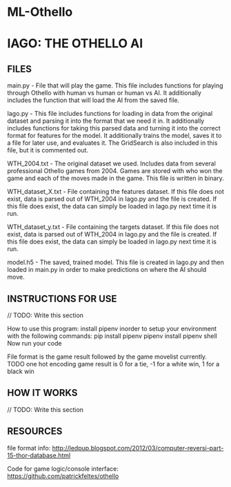 # ML-Othello

IAGO: THE OTHELLO AI
====================

FILES
-----

main.py - File that will play the game. This file includes functions for playing through Othello with human vs human or human vs AI. It additionally includes the function that will load the AI from the saved file.

Iago.py - This file includes functions for loading in data from the original dataset and parsing it into the format that we need it in. It additionally includes functions for taking this parsed data and turning it into the correct format for features for the model. It additionally trains the model, saves it to a file for later use, and evaluates it. The GridSearch is also included in this file, but it is commented out.

WTH_2004.txt - The original dataset we used. Includes data from several professional Othello games from 2004. Games are stored with who won the game and each of the moves made in the game. This file is written in binary.

WTH_dataset_X.txt - File containing the features dataset. If this file does not exist, data is parsed out of WTH_2004 in Iago.py and the file is created. If this file does exist, the data can simply be loaded in Iago.py next time it is run.

WTH_dataset_y.txt - File containing the targets dataset. If this file does not exist, data is parsed out of WTH_2004 in Iago.py and the file is created. If this file does exist, the data can simply be loaded in Iago.py next time it is run.

model.h5 - The saved, trained model. This file is created in Iago.py and then loaded in main.py in order to make predictions on where the AI should move.

INSTRUCTIONS FOR USE
--------------------

// TODO: Write this section

How to use this program:
install pipenv inorder to setup your environment with the following commands:
    pip install pipenv
    pipenv install
    pipenv shell
Now run your code

File format is the game result followed by the game movelist currently. TODO one hot encoding
game result is 0 for a tie, -1 for a white win, 1 for a black win

HOW IT WORKS
------------

// TODO: Write this section

RESOURCES
---------

file format info: http://ledpup.blogspot.com/2012/03/computer-reversi-part-15-thor-database.html

Code for game logic/console interface: https://github.com/patrickfeltes/othello